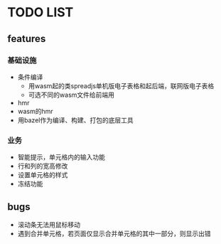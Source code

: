 # TODO LIST

## features

### 基础设施

- 条件编译
  - 用wasm起的类spreadjs单机版电子表格和起后端，联网版电子表格
  - 可选不同的wasm文件给前端用
- hmr
- wasm的hmr
- 用bazel作为编译、构建、打包的底层工具

### 业务

- 智能提示，单元格内的输入功能
- 行和列的宽高修改
- 设置单元格的样式
- 冻结功能

## bugs

- 滚动条无法用鼠标移动
- 遇到合并单元格，若页面仅显示合并单元格的其中一部分，则显示出错

